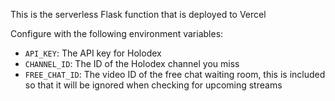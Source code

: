 This is the serverless Flask function that is deployed to Vercel

Configure with the following environment variables:

- `API_KEY`: The API key for Holodex
- `CHANNEL_ID`: The ID of the Holodex channel you miss
- `FREE_CHAT_ID`: The video ID of the free chat waiting room, this is included so that it will be ignored when checking for upcoming streams
